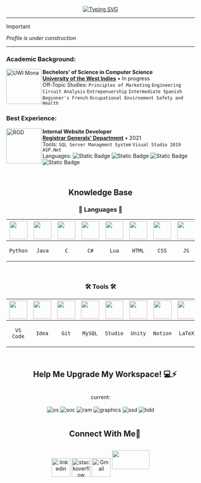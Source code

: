 <!--- <h5 align="center">🌐 Welcome | Bienvenido | Bienvenue | 환영합니다 | Salve 🌐</h5> --->

<p align="center">
  <a href="https://git.io/typing-svg"><img src="https://readme-typing-svg.herokuapp.com?font=Fira+Code&duration=2500&pause=1000&color=20AEE6&center=true&random=true&width=435&lines=%F0%9F%8C%90+Welcome!+%F0%9F%8C%90;%F0%9F%8C%90+%C2%A1Bienvenido!+%F0%9F%8C%90;%F0%9F%8C%90+Bienvenue!+%F0%9F%8C%90;%F0%9F%8C%90+%ED%99%98%EC%98%81%ED%95%A9%EB%8B%88%EB%8B%A4!+%F0%9F%8C%90;%F0%9F%8C%90+Salve!+%F0%9F%8C%90" alt="Typing SVG" /></a>
</p>

___
> [!Important]
> *Profile is under construction*
___

<!-- Experience Information-->
### Academic Background:
[<img align="left" height="94px" width="94px" alt="UWI Mona" src="https://upload.wikimedia.org/wikipedia/en/0/01/Coat_of_arms_of_the_University_of_the_West_Indies.png"/>](https://www.mona.uwi.edu/)
**Bechelors' of Science in Computer Science** \
[**University of the West Indies**](https://www.mona.uwi.edu/)  • In progress\
Off-Topic Studies: `Principles of Marketing` `Engineering Circuit Analysis` `Entrepenuership` 
`Intermediate Spanish` `Beginner's French` `Occupational Envirnoment Safety and Health`
<br>

### Best Experience:
[<img align="left" height="94px" width="94px" alt="RGD" src="https://jis.gov.jm/media/2020/06/rgd-logo.jpg"/>](https://www.rgd.gov.jm/)
**Internal Website Developer** \
[**Registrar Generals' Department**](https://www.rgd.gov.jm/)  • 2021\
Tools: `SQL Server Managment System` `Visual Studio 2019` `ASP.Net` <br>
Languages: ![Static Badge](https://img.shields.io/badge/JavaScript-%23F7DF1E?style=flat-square&logo=javascript&logoColor=white&color=yellow) ![Static Badge](https://img.shields.io/badge/HTML5-%23E34F26?style=flat-square&logo=html5&logoColor=white) ![Static Badge](https://img.shields.io/badge/PHP-%23777BB4?style=flat-square&logo=php&logoColor=white) ![Static Badge](https://img.shields.io/badge/CSS-%231572B6?style=flat-square&logo=css3&logoColor=white)

<br>

<!-- Tabulation of Knowledge-->
<h2 align="center">Knowledge Base</h2>

<h3 align="center"> 🧠 Languages 🧠 </h3>
<div align="center">

  
| <img align="center" height="48px" width="48px" src="https://skillicons.dev/icons?i=python"/> | <img align="center" height="48px" width="48px" src="https://skillicons.dev/icons?i=java"/> | <img align="center" height="48px" width="48px" src="https://skillicons.dev/icons?i=c"/> | <img align="center" height="48px" width="48px" src="https://skillicons.dev/icons?i=cs"/> | <img align="center" height="48px" width="48px" src="https://skillicons.dev/icons?i=lua"/> | <img align="center" height="48px" width="48px" src="https://skillicons.dev/icons?i=html"/> | <img align="center" height="48px" width="48px" src="https://skillicons.dev/icons?i=css"/> | <img align="center" height="48px" width="48px" src="https://skillicons.dev/icons?i=javascript"/> 
|---|---|---|---|---|---|---|---
| <p align="center"> `Python` </p> | <p align="center"> `Java` </p> | <p align="center"> `C` </p> | <p align="center"> `C#` </p> | <p align="center"> `Lua` </p> | <p align="center"> `HTML` </p> | <p align="center"> `CSS` </p> | <p align="center"> `JS` </p> 

</div>
<br>

<h3 align="center"> 🛠️ Tools 🛠️ </h3>
<div align="center">


| <img align="center" height="48px" width="48px" src="https://skillicons.dev/icons?i=vscode"/> | <img align="center" height="48px" width="48px" src="https://skillicons.dev/icons?i=idea"/> | <img align="center" height="48px" width="48px" src="https://skillicons.dev/icons?i=git"/> | <img align="center" height="48px" width="48px" src="https://skillicons.dev/icons?i=mysql"/> | <img align="center" height="48px" width="48px" src="https://skillicons.dev/icons?i=androidstudio"/> | <img align="center" height="48px" width="48px" src="https://skillicons.dev/icons?i=unity"/> | <img align="center" height="48px" width="48px" src="https://skillicons.dev/icons?i=notion"/> | <img align="center" height="48px" width="48px" src="https://skillicons.dev/icons?i=latex"/> 
|---|---|---|---|---|---|---|---
| <p align="center"> `VS Code` </p> | <p align="center"> `Idea` </p> | <p align="center"> `Git` </p> | <p align="center"> `MySQL` </p> | <p align="center"> `Studio` </p> | <p align="center"> `Unity` </p> | <p align="center"> `Notion` </p> | <p align="center"> `LaTeX` </p> 


</div>

##


<!--<details>
    <summary>&#9889 🕋 <b>GitHub Stats</b></summary><br/>-->
<!--
[![Waren Gonzaga Github Stats](https://readme-stats.warengonzaga.com/api?username=warengonzaga&show_icons=true&count_private=true)](https://github.com/warengonzaga/github-readme-stats) [![Top Language](https://readme-stats.warengonzaga.com/api/top-langs?username=warengonzaga&layout=compact)](https://github.com/warengonzaga/github-readme-stats)
-->
<!--</details>
-->


<div id="user-content-toc">
  <ul align="center">
    <summary><h2 style="display: inline-block">Help Me Upgrade My Workspace! 💻⚡ </h2></summary>
  </ul>
</div>
<p align='center'>
  current:<br><br>
  <img alt="os" src="https://img.shields.io/badge/Windows-ACER_Aspire_5-0078D6?style=for-the-badge&logo=windows&logoColor=white" />
  <img alt="soc" src="https://img.shields.io/badge/AMD-Ryzen_5-0071C5?style=for-the-badge&logo=amd&logoColor=white" />
  <img alt="ram" src="https://img.shields.io/badge/RAM-16GB-%230071C5.svg?&style=for-the-badge&logoColor=white" />
  <img alt="graphics" src="https://img.shields.io/badge/Vega-8-76B900?style=for-the-badge&logo=vega&logoColor=white" />
  <img alt="ssd" src="https://img.shields.io/badge/250%20GB%20SSD-grey?style=for-the-badge" />
  <img alt="hdd" src="https://img.shields.io/badge/250%20GB%20HDD-grey?style=for-the-badge" />
</p>


<!-- Connect with me -->
<!--h2 without bottom border-->
<div id="user-content-toc">
  <ul align="center">
    <summary><h2 style="display: inline-block">Connect With Me🤝</h2></summary>
  </ul>
</div>

<!--icons and links-->
<p align="center">
  
<a href="https://www.linkedin.com/in/javon-peart-55980620b/" target="blank">
  <img align="center" src="https://skillicons.dev/icons?i=linkedin" alt="linkedin" height="50" width="50"></a>

<a href="https://stackoverflow.com/users/22449316/j-peart" target="blank">
  <img align="center" src="https://skillicons.dev/icons?i=stackoverflow" alt="stackoverflow" height="50" width="50"/></a>

<a href="mailto:javonpeart@gmail.com" target="blank">
  <img align="center"src="https://skillicons.dev/icons?i=gmail" alt="Gmail" height="50" width="50"/></a>

<a href="https://www.buymeacoffee.com/javv" target="blank">
  <img src="https://cdn.buymeacoffee.com/buttons/v2/default-blue.png" height="50" width="100"/></a>
</p>
